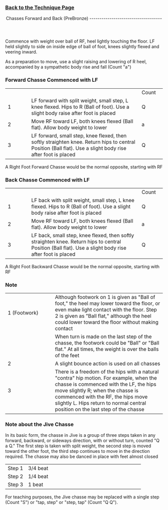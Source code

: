 ### [ Back to the Technique Page](../technique.html)

 <header>Chasses Forward and Back (PreBronze)
------------------------------------

 </header>Commence with weight over ball of RF, heel lightly touching the floor. LF held slightly to side on inside edge of ball of foot, knees slightly flexed and veering inward.

As a preparation to move, use a slight raising and lowering of R heel, accompanied by a sympathetic body rise and fall (Count "a")

### Forward Chasse Commenced with LF

 <table class="style1"> <tbody><tr> <td style="width:15%"></td> <td style="width:70%"></td> <td style="width:15%">Count</td> </tr> <tr> <td>1</td> <td>LF forward with split weight, small step, L knee flexed. Hips to R (Ball of foot). Use a slight body raise after foot is placed</td> <td>Q</td> </tr> <tr> <td>2</td> <td>Move RF toward LF, both knees flexed (Ball flat). Allow body weight to lower</td> <td>a</td> </tr> <tr> <td>3</td> <td>LF forward, small step, knee flexed, then softly straighten knee. Return hips to central Position (Ball flat). Use a slight body rise after foot is placed</td> <td>Q</td> </tr> </tbody></table>

A Right Foot Forward Chasse would be the normal opposite, starting with RF

### Back Chasse Commenced with LF

 <table class="style1"> <tbody><tr> <td style="width:15%"></td> <td style="width:70%"></td> <td style="width:15%">Count</td> </tr> <tr> <td>1</td> <td>LF back with split weight, small step, L knee flexed. Hips to R (Ball of foot). Use a slight body raise after foot is placed</td> <td>Q</td> </tr> <tr> <td>2</td> <td>Move RF toward LF, both knees flexed (Ball flat). Allow body weight to lower</td> <td>a</td> </tr> <tr> <td>3</td> <td>LF back, small step, knee flexed, then softly straighten knee. Return hips to central Position (Ball flat). Use a slight body rise after foot is placed</td> <td>Q</td> </tr> </tbody></table>

A Right Foot Backward Chasse would be the normal opposite, starting with RF

### Note

 <table class="style1"> <tbody><tr> <td style="width:30%">1 (Footwork)</td> <td style="width:70%">Although footwork on 1 is given as "Ball of foot," the heel may lower toward the floor, or even make light contact with the floor. Step 2 is given as "Ball flat," although the heel could lower toward the floor without making contact</td> </tr> <tr> <td> </td> <td>When turn is made on the last step of the chasse, the footwork could be "Ball" or "Ball flat." At all times, the weight is over the balls of the feet</td> </tr> <tr> <td>2</td> <td>A slight bounce action is used on all chasses</td> </tr> <tr> <td>3</td> <td>There is a freedom of the hips with a natural "contra" hip motion. For example, when the chasse is commenced with the LF, the hips move slightly R; when the chasse is commenced with the RF, the hips move slightly L. Hips return to normal central position on the last step of the chasse</td> </tr> </tbody></table>

### Note about the Jive Chasse

In its basic form, the chasse in Jive is a group of three steps taken in any forward, backward, or sideways direction, with or without turn, counted "Q a Q." The first step is taken with split weight, the second step is moved toward the other foot, the third step continues to move in the direction required. The chasse may also be danced in place with feet almost closed

 <table> <tbody><tr> <td style="width:15%">Step 1</td> <td style="width:85%">3/4 beat</td> </tr> <tr> <td>Step 2</td> <td>1/4 beat</td> </tr> <tr> <td>Step 3</td> <td>1 beat</td> </tr> </tbody></table>

For teaching purposes, the Jive chasse may be replaced with a single step (Count "S") or "tap, step" or "step, tap" (Count "Q Q").